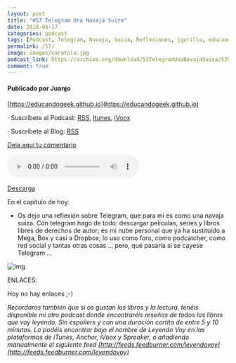 ```yaml
---
layout: post
title: "#57 Telegram Una Navaja Suiza"
date: 2018-06-17
categories: podcast
tags: [Podcast, Telegram, Navaja, Suiza, Reflexiones, jgurillo, educandogeek]
permalink: /57/
image: images/caratula.jpg
podcast_link: https://archive.org/download/53TelegramUnaNavajaSuiza/53%20Telegram%20Una%20Navaja%20Suiza.mp3
comment: true
---
```


#### Publicado por Juanjo

[https://educandogeek.github.io](https://educandogeek.github.io)

· Suscríbete al Podcast: [RSS](http://feeds.feedburner.com/educandogeek), [Itunes](https://itunes.apple.com/es/podcast/educando-geek/id1110060146?mt=2), [iVoox](https://www.ivoox.com/podcast-educando-geek_sq_f1289274_1.html)

· Suscríbete al Blog: [RSS](http://feeds.feedburner.com/educandogeekblog)

[Deja aquí tu comentario](https://educandogeek.github.io/57/)

<audio controls>
  <source src="{{ page.podcast_link }}" type="audio/mp3">
</audio>

[Descarga][Mp3]

En el capítulo de hoy:

- Os dejo una reflexión sobre Telegram, que para mi es como una navaja suiza. Con telegram hago de todo: descargar películas, series y libros libres de derechos de autor; es mi nube personal que ya ha sustituído a Mega, Box y casi a Dropbox; lo uso como foro, como podcatcher, como red social y tantas otras cosas ... pero, qué pasaría si se cayese Telegram ...

![img](https://i.imgur.com/LOyMcEb.jpg)

ENLACES:

Hoy no hay enlaces ;-)

*Recordaros también que si os gustan los libros y la lectura, tenéis disponible mi otro podcast donde encontraréis reseñas de todos los libros que voy leyendo. Sin espoilers y con una duración cortita de entre 5 y 10 minutos. Lo podéis encontrar bajo el nombre de Leyendo Voy en las plataformas de iTunes, Anchor, iVoox y Spreaker, o añadiendo manualmente el siguiente feed [http://feeds.feedburner.com/leyendovoy](http://feeds.feedburner.com/leyendovoy)*

[Mp3]: https://archive.org/download/53TelegramUnaNavajaSuiza/53%20Telegram%20Una%20Navaja%20Suiza.mp3
